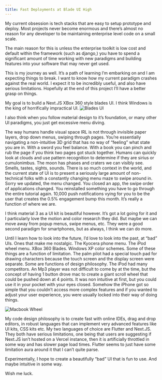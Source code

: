 ```yaml
---
title: Fast Deployments at Blade UI High
---
```


My current obsession is tech stacks that are easy to setup prototype and deploy. Most projects never become enormous and there’s almost no reason for any developer to be maintaining enterprise level code on a small scale.

The main reason for this is unless the enterprise toolkit is low cost and default within the framework (such as django,) you have to spend a significant amount of time working with new paradigms and building features into your software that may never get used.

This is my journey as well. It’s a path of learning I’m embarking on and I am expecting things to break. I want to know how my current paradigm crashes against the real world. I expect it to be incredibly useful, and also have serious limitations. Hopefully at the end of this project I’ll have a better grasp on things.

My goal is to build a Next.JS XBox 360 style blades UI. I think Windows is the king of horrifically impractical UI.
![Blades UI](https://i.redd.it/glu5q2sfirdc1.jpeg)

I also think when you follow material design to it’s foundation, or many other UI paradigms, you just get excessive menu diving.

The way humans handle visual space IRL is not through invisible paper layers, drop down menus, swiping through pages. You’re essentially navigating a non-intuitive 3D grid that has no way of “feeling” what state you are in. With a sword you feel balance. With a book you can pinch and rub the page if you think two pages got stuck together. Humans can quickly look at clouds and use pattern recognition to determine if they are sirius or cumulonimbus. The moon has phases and craters we can visibly see. Smells, tastes, sights, sounds. There is so much context in the world, and the current state of UI is to present a seriously large amount of non-technical folks with a constantly changing menu maze to swipe around in. Sorry we updated, the menu changed. You closed an app, the swipe order of applications changed. You reinstalled something you have to go through the entire tutorial again. 10,000 push notifications vying for you to be the user that creates the 0.5% engagement bump this month. It’s really a function of where we are.

I think material 3 as a UI kit is beautiful however. It’s got a lot going for it and I particularly love the motion and color research they did. But maybe we can move away from popup menus, swipe menus, etc. They were a good second paradigm for smartphones, but as always, I think we can do more.

Until I learn how to look into the future, I’d love to look into the past, at “bad” UIs. Ones that make me nostalgic. The Kyocera phone menu. The iPod wheel menu. XBox 360 Blades. Windows XP color schemes. Some of these things are a function of limitation. The palm pilot had a special touch pad for drawing characters because the touch screen and the display screen were separate. Some are functions of design philosophy. The iPod had many competitors. An Mp3 player was not difficult to come by at the time, but the concept of having 1 button drove mac to create a giant scroll wheel that could be pushed down at 4 points. It was non intuitive at first, but you could use it in your pocket with your eyes closed. Somehow the iPhone got so simple that you couldn’t access more complex features and if you wanted to adjust your user experience, you were usually locked into their way of doing things.

![Macbook Wheel](https://www.gamengadgets.com/wp-content/uploads/2016/09/macbook_wheel_by_jayfreelancer.jpg)

My code design philosophy is to create fast with online IDEs, drag and drop editors, in robust languages that can implement very advanced features like UI kits, CSS kits etc. My two languages of choice are Flutter and Next.JS. They both have serious limitations, one being that users are suggesting if Next.JS isn’t hosted on a Vercel instance, then it is artificially throttled in some way and has slower page load times. Flutter seems to just have some limitation aura around it that I can’t quite parse.

Experimentally, I hope to create a beautifully “bad” UI that is fun to use. And maybe intuitive in some way.

Wish me luck.
